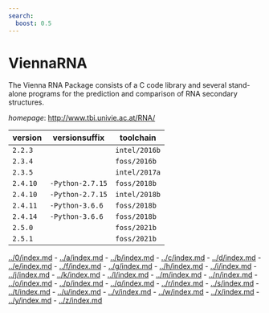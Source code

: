 ```yaml
---
search:
  boost: 0.5
---
```

# ViennaRNA

The Vienna RNA Package consists of a C code library and several stand-alone programs for the prediction and comparison of RNA secondary structures.

*homepage*: <http://www.tbi.univie.ac.at/RNA/>

version | versionsuffix | toolchain
--------|---------------|----------
``2.2.3`` |  | ``intel/2016b``
``2.3.4`` |  | ``foss/2016b``
``2.3.5`` |  | ``intel/2017a``
``2.4.10`` | ``-Python-2.7.15`` | ``foss/2018b``
``2.4.10`` | ``-Python-2.7.15`` | ``intel/2018b``
``2.4.11`` | ``-Python-3.6.6`` | ``foss/2018b``
``2.4.14`` | ``-Python-3.6.6`` | ``foss/2018b``
``2.5.0`` |  | ``foss/2021b``
``2.5.1`` |  | ``foss/2021b``

[../0/index.md](0) - [../a/index.md](a) - [../b/index.md](b) - [../c/index.md](c) - [../d/index.md](d) - [../e/index.md](e) - [../f/index.md](f) - [../g/index.md](g) - [../h/index.md](h) - [../i/index.md](i) - [../j/index.md](j) - [../k/index.md](k) - [../l/index.md](l) - [../m/index.md](m) - [../n/index.md](n) - [../o/index.md](o) - [../p/index.md](p) - [../q/index.md](q) - [../r/index.md](r) - [../s/index.md](s) - [../t/index.md](t) - [../u/index.md](u) - [../v/index.md](v) - [../w/index.md](w) - [../x/index.md](x) - [../y/index.md](y) - [../z/index.md](z)

